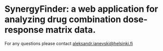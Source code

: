 # SynergyFinder: a web application for analyzing drug combination dose-response matrix data. 
For any questions please contact aleksandr.ianevski@helsinki.fi
